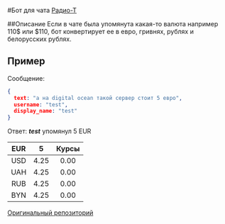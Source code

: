 #Бот для чата [Радио-Т](https://chat.radio-t.com)

##Описание
Если в чате была упомянута какая-то валюта например 110$ или $110, бот конвертирует ее в евро, гривнях, рублях и белорусских рублях.

## Пример
Сообщение:
```json
{
  text: "а на digital ocean такой сервер стоит 5 евро",
  username: "test",
  display_name: "test"
}
```

Ответ:
**_test_** упомянул 5 EUR

| EUR           | 5              | Курсы           |
|:-------------:|:--------------:|:---------------:|
| USD           | 4.25           | 0.00            |
| UAH           | 4.25           | 0.00            |
| RUB           | 4.25           | 0.00            |
| BYN           | 4.25           | 0.00            |

[Оригинальный репозиторий](https://github.com/exelban/money-bot)
